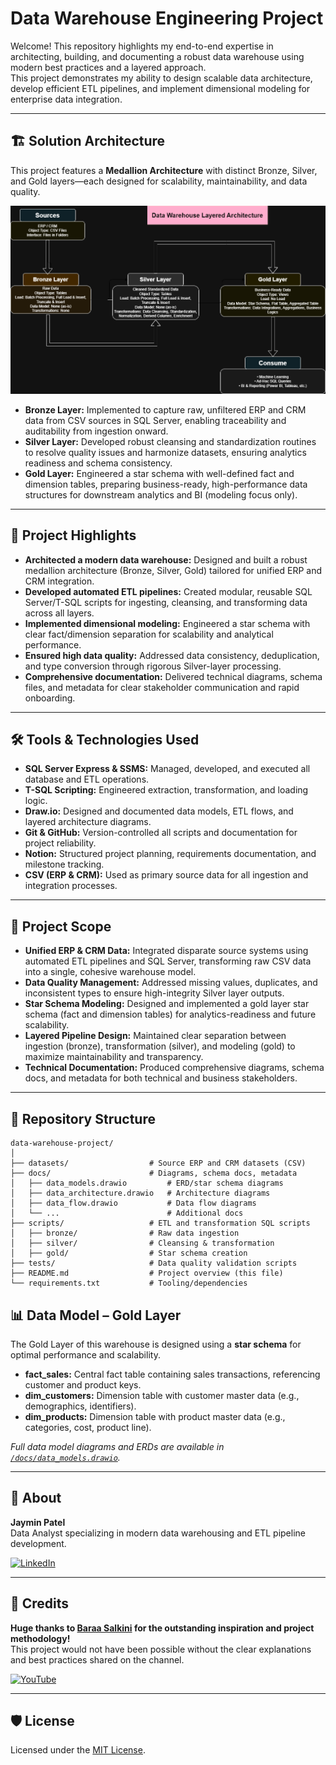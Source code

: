 # Data Warehouse Engineering Project

Welcome! This repository highlights my end-to-end expertise in architecting, building, and documenting a robust data warehouse using modern best practices and a layered approach.  
This project demonstrates my ability to design scalable data architecture, develop efficient ETL pipelines, and implement dimensional modeling for enterprise data integration.

---

## 🏗️ Solution Architecture

This project features a **Medallion Architecture** with distinct Bronze, Silver, and Gold layers—each designed for scalability, maintainability, and data quality.

![Data Architecture](docs/data_architecture.png)

- **Bronze Layer:** Implemented to capture raw, unfiltered ERP and CRM data from CSV sources in SQL Server, enabling traceability and auditability from ingestion onward.
- **Silver Layer:** Developed robust cleansing and standardization routines to resolve quality issues and harmonize datasets, ensuring analytics readiness and schema consistency.
- **Gold Layer:** Engineered a star schema with well-defined fact and dimension tables, preparing business-ready, high-performance data structures for downstream analytics and BI (modeling focus only).

---

## 📖 Project Highlights

- **Architected a modern data warehouse:** Designed and built a robust medallion architecture (Bronze, Silver, Gold) tailored for unified ERP and CRM integration.
- **Developed automated ETL pipelines:** Created modular, reusable SQL Server/T-SQL scripts for ingesting, cleansing, and transforming data across all layers.
- **Implemented dimensional modeling:** Engineered a star schema with clear fact/dimension separation for scalability and analytical performance.
- **Ensured high data quality:** Addressed data consistency, deduplication, and type conversion through rigorous Silver-layer processing.
- **Comprehensive documentation:** Delivered technical diagrams, schema files, and metadata for clear stakeholder communication and rapid onboarding.

---

## 🛠️ Tools & Technologies Used

- **SQL Server Express & SSMS:** Managed, developed, and executed all database and ETL operations.
- **T-SQL Scripting:** Engineered extraction, transformation, and loading logic.
- **Draw.io:** Designed and documented data models, ETL flows, and layered architecture diagrams.
- **Git & GitHub:** Version-controlled all scripts and documentation for project reliability.
- **Notion:** Structured project planning, requirements documentation, and milestone tracking.
- **CSV (ERP & CRM):** Used as primary source data for all ingestion and integration processes.

---

## 🚀 Project Scope

- **Unified ERP & CRM Data:** Integrated disparate source systems using automated ETL pipelines and SQL Server, transforming raw CSV data into a single, cohesive warehouse model.
- **Data Quality Management:** Addressed missing values, duplicates, and inconsistent types to ensure high-integrity Silver layer outputs.
- **Star Schema Modeling:** Designed and implemented a gold layer star schema (fact and dimension tables) for analytics-readiness and future scalability.
- **Layered Pipeline Design:** Maintained clear separation between ingestion (bronze), transformation (silver), and modeling (gold) to maximize maintainability and transparency.
- **Technical Documentation:** Produced comprehensive diagrams, schema docs, and metadata for both technical and business stakeholders.

---

## 📂 Repository Structure

```text
data-warehouse-project/
│
├── datasets/                  # Source ERP and CRM datasets (CSV)
├── docs/                      # Diagrams, schema docs, metadata
│   ├── data_models.drawio         # ERD/star schema diagrams
│   ├── data_architecture.drawio   # Architecture diagrams
│   ├── data_flow.drawio           # Data flow diagrams
│   └── ...                        # Additional docs
├── scripts/                   # ETL and transformation SQL scripts
│   ├── bronze/                # Raw data ingestion
│   ├── silver/                # Cleansing & transformation
│   ├── gold/                  # Star schema creation
├── tests/                     # Data quality validation scripts
├── README.md                  # Project overview (this file)
└── requirements.txt           # Tooling/dependencies

```

## 📊 Data Model – Gold Layer

The Gold Layer of this warehouse is designed using a **star schema** for optimal performance and scalability.

- **fact_sales:** Central fact table containing sales transactions, referencing customer and product keys.
- **dim_customers:** Dimension table with customer master data (e.g., demographics, identifiers).
- **dim_products:** Dimension table with product master data (e.g., categories, cost, product line).

*Full data model diagrams and ERDs are available in [`/docs/data_models.drawio`](docs/data_models.drawio).*

---

## 👤 About

**Jaymin Patel**  
Data Analyst specializing in modern data warehousing and ETL pipeline development.

[![LinkedIn](https://img.shields.io/badge/LinkedIn-0077B5?style=flat-square&logo=linkedin&logoColor=white)](https://www.linkedin.com/in/jaymin7/)

---

## 🙏 Credits

**Huge thanks to [Baraa Salkini](https://www.youtube.com/@datawithbaraa) for the outstanding inspiration and project methodology!**  
This project would not have been possible without the clear explanations and best practices shared on the channel.

[![YouTube](https://img.shields.io/badge/YouTube-red?style=flat-square&logo=youtube&logoColor=white)](http://bit.ly/3GiCVUE)

---

## 🛡️ License

Licensed under the [MIT License](LICENSE).
